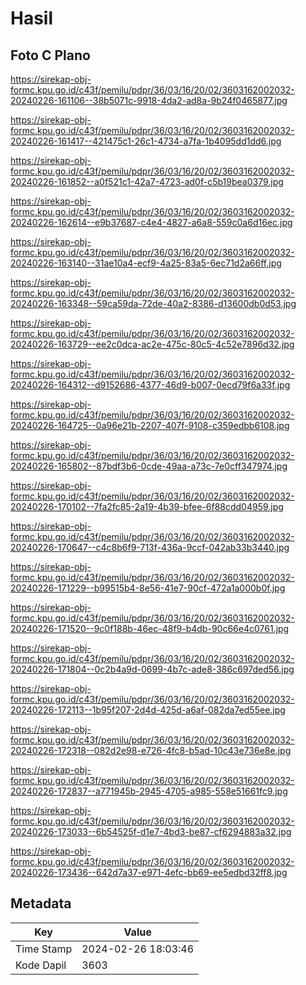 # Hasil

## Foto C Plano

https://sirekap-obj-formc.kpu.go.id/c43f/pemilu/pdpr/36/03/16/20/02/3603162002032-20240226-161106--38b5071c-9918-4da2-ad8a-9b24f0465877.jpg

https://sirekap-obj-formc.kpu.go.id/c43f/pemilu/pdpr/36/03/16/20/02/3603162002032-20240226-161417--421475c1-26c1-4734-a7fa-1b4095dd1dd6.jpg

https://sirekap-obj-formc.kpu.go.id/c43f/pemilu/pdpr/36/03/16/20/02/3603162002032-20240226-161852--a0f521c1-42a7-4723-ad0f-c5b19bea0379.jpg

https://sirekap-obj-formc.kpu.go.id/c43f/pemilu/pdpr/36/03/16/20/02/3603162002032-20240226-162614--e9b37687-c4e4-4827-a6a8-559c0a6d16ec.jpg

https://sirekap-obj-formc.kpu.go.id/c43f/pemilu/pdpr/36/03/16/20/02/3603162002032-20240226-163140--31ae10a4-ecf9-4a25-83a5-6ec71d2a66ff.jpg

https://sirekap-obj-formc.kpu.go.id/c43f/pemilu/pdpr/36/03/16/20/02/3603162002032-20240226-163348--59ca59da-72de-40a2-8386-d13600db0d53.jpg

https://sirekap-obj-formc.kpu.go.id/c43f/pemilu/pdpr/36/03/16/20/02/3603162002032-20240226-163729--ee2c0dca-ac2e-475c-80c5-4c52e7896d32.jpg

https://sirekap-obj-formc.kpu.go.id/c43f/pemilu/pdpr/36/03/16/20/02/3603162002032-20240226-164312--d9152686-4377-46d9-b007-0ecd79f6a33f.jpg

https://sirekap-obj-formc.kpu.go.id/c43f/pemilu/pdpr/36/03/16/20/02/3603162002032-20240226-164725--0a96e21b-2207-407f-9108-c359edbb6108.jpg

https://sirekap-obj-formc.kpu.go.id/c43f/pemilu/pdpr/36/03/16/20/02/3603162002032-20240226-165802--87bdf3b6-0cde-49aa-a73c-7e0cff347974.jpg

https://sirekap-obj-formc.kpu.go.id/c43f/pemilu/pdpr/36/03/16/20/02/3603162002032-20240226-170102--7fa2fc85-2a19-4b39-bfee-6f88cdd04959.jpg

https://sirekap-obj-formc.kpu.go.id/c43f/pemilu/pdpr/36/03/16/20/02/3603162002032-20240226-170647--c4c8b6f9-713f-436a-9ccf-042ab33b3440.jpg

https://sirekap-obj-formc.kpu.go.id/c43f/pemilu/pdpr/36/03/16/20/02/3603162002032-20240226-171229--b99515b4-8e56-41e7-90cf-472a1a000b0f.jpg

https://sirekap-obj-formc.kpu.go.id/c43f/pemilu/pdpr/36/03/16/20/02/3603162002032-20240226-171520--9c0f188b-46ec-48f9-b4db-90c66e4c0761.jpg

https://sirekap-obj-formc.kpu.go.id/c43f/pemilu/pdpr/36/03/16/20/02/3603162002032-20240226-171804--0c2b4a9d-0699-4b7c-ade8-386c697ded56.jpg

https://sirekap-obj-formc.kpu.go.id/c43f/pemilu/pdpr/36/03/16/20/02/3603162002032-20240226-172113--1b95f207-2d4d-425d-a6af-082da7ed55ee.jpg

https://sirekap-obj-formc.kpu.go.id/c43f/pemilu/pdpr/36/03/16/20/02/3603162002032-20240226-172318--082d2e98-e726-4fc8-b5ad-10c43e736e8e.jpg

https://sirekap-obj-formc.kpu.go.id/c43f/pemilu/pdpr/36/03/16/20/02/3603162002032-20240226-172837--a771945b-2945-4705-a985-558e51661fc9.jpg

https://sirekap-obj-formc.kpu.go.id/c43f/pemilu/pdpr/36/03/16/20/02/3603162002032-20240226-173033--6b54525f-d1e7-4bd3-be87-cf6294883a32.jpg

https://sirekap-obj-formc.kpu.go.id/c43f/pemilu/pdpr/36/03/16/20/02/3603162002032-20240226-173436--642d7a37-e971-4efc-bb69-ee5edbd32ff8.jpg


## Metadata

| Key        | Value               |
| ---------- | ------------------- |
| Time Stamp | 2024-02-26 18:03:46 |
| Kode Dapil | 3603                |



